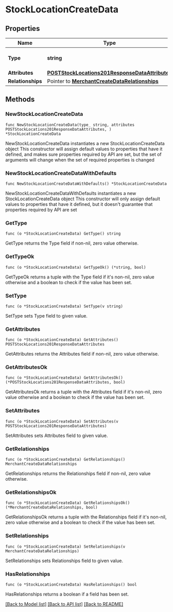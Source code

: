 # StockLocationCreateData

## Properties

Name | Type | Description | Notes
------------ | ------------- | ------------- | -------------
**Type** | **string** | The resource&#39;s type | [default to "stock_locations"]
**Attributes** | [**POSTStockLocations201ResponseDataAttributes**](POSTStockLocations201ResponseDataAttributes.md) |  | 
**Relationships** | Pointer to [**MerchantCreateDataRelationships**](MerchantCreateDataRelationships.md) |  | [optional] 

## Methods

### NewStockLocationCreateData

`func NewStockLocationCreateData(type_ string, attributes POSTStockLocations201ResponseDataAttributes, ) *StockLocationCreateData`

NewStockLocationCreateData instantiates a new StockLocationCreateData object
This constructor will assign default values to properties that have it defined,
and makes sure properties required by API are set, but the set of arguments
will change when the set of required properties is changed

### NewStockLocationCreateDataWithDefaults

`func NewStockLocationCreateDataWithDefaults() *StockLocationCreateData`

NewStockLocationCreateDataWithDefaults instantiates a new StockLocationCreateData object
This constructor will only assign default values to properties that have it defined,
but it doesn't guarantee that properties required by API are set

### GetType

`func (o *StockLocationCreateData) GetType() string`

GetType returns the Type field if non-nil, zero value otherwise.

### GetTypeOk

`func (o *StockLocationCreateData) GetTypeOk() (*string, bool)`

GetTypeOk returns a tuple with the Type field if it's non-nil, zero value otherwise
and a boolean to check if the value has been set.

### SetType

`func (o *StockLocationCreateData) SetType(v string)`

SetType sets Type field to given value.


### GetAttributes

`func (o *StockLocationCreateData) GetAttributes() POSTStockLocations201ResponseDataAttributes`

GetAttributes returns the Attributes field if non-nil, zero value otherwise.

### GetAttributesOk

`func (o *StockLocationCreateData) GetAttributesOk() (*POSTStockLocations201ResponseDataAttributes, bool)`

GetAttributesOk returns a tuple with the Attributes field if it's non-nil, zero value otherwise
and a boolean to check if the value has been set.

### SetAttributes

`func (o *StockLocationCreateData) SetAttributes(v POSTStockLocations201ResponseDataAttributes)`

SetAttributes sets Attributes field to given value.


### GetRelationships

`func (o *StockLocationCreateData) GetRelationships() MerchantCreateDataRelationships`

GetRelationships returns the Relationships field if non-nil, zero value otherwise.

### GetRelationshipsOk

`func (o *StockLocationCreateData) GetRelationshipsOk() (*MerchantCreateDataRelationships, bool)`

GetRelationshipsOk returns a tuple with the Relationships field if it's non-nil, zero value otherwise
and a boolean to check if the value has been set.

### SetRelationships

`func (o *StockLocationCreateData) SetRelationships(v MerchantCreateDataRelationships)`

SetRelationships sets Relationships field to given value.

### HasRelationships

`func (o *StockLocationCreateData) HasRelationships() bool`

HasRelationships returns a boolean if a field has been set.


[[Back to Model list]](../README.md#documentation-for-models) [[Back to API list]](../README.md#documentation-for-api-endpoints) [[Back to README]](../README.md)


